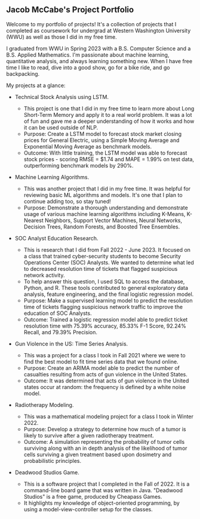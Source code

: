 ## Jacob McCabe's Project Portfolio

Welcome to my portfolio of projects! It's a collection of projects that I completed as coursework for undergrad at Western Washington University (WWU) as well as those I did in my free time.

I graduated from WWU in Spring 2023 with a B.S. Computer Science and a B.S. Applied Mathematics. I'm passionate about machine learning, quantitative analysis, and always learning something new. When I have free time I like to read, dive into a good show, go for a bike ride, and go backpacking.

My projects at a glance:    
- Technical Stock Analysis using LSTM.
    - This project is one that I did in my free time to learn more about Long Short-Term Memory and apply it to a real world problem. It was a lot of fun and gave me a deeper understanding of how it works and how it can be used outside of NLP.
    - Purpose: Create a LSTM model to forecast stock market closing prices for General Electric, using a Simple Moving Average and Exponential Moving Average as benchmark models.
    - Outcome: With little training, the LSTM model was able to forecast stock prices - scoring RMSE = $1.74 and MAPE = 1.99% on test data, outperforming benchmark models by 290%.

- Machine Learning Algorithms.
    - This was another project that I did in my free time. It was helpful for reviewing basic ML algorithms and models. It's one that I plan to continue adding too, so stay tuned!
    - Purpose: Demonstrate a thorough understanding and demonstrate usage of various machine learning algorithms including K-Means, K-Nearest Neighbors, Support Vector Machines, Neural Networks, Decision Trees, Random Forests, and Boosted Tree Ensembles.

- SOC Analyst Education Research.
    - This is research that I did from Fall 2022 - June 2023. It focused on a class that trained cyber-security students to become Security Operations Center (SOC) Analysts. We wanted to determine what led to decreased resolution time of tickets that flagged suspicious network activity.
    - To help answer this question, I used SQL to access the database, Python, and R. These tools contributed to general exploratory data analysis, feature engineering, and the final logistic regression model.
    - Purpose: Make a supervised learning model to predict the resolution time of tickets flagging suspicious network traffic to improve the education of SOC Analysts.
    - Outcome: Trained a logistic regression model able to predict ticket resolution time with 75.39% accuracy, 85.33% F-1 Score, 92.24% Recall, and 79.39% Precision.

- Gun Violence in the US: Time Series Analysis.
    - This was a project for a class I took in Fall 2021 where we were to find the best model to fit time series data that we found online.
    - Purpose: Create an ARIMA model able to predict the number of casualties resulting from acts of gun violence in the United States.
    - Outcome: It was determined that acts of gun violence in the United states occur at random: the frequency is defined by a white noise model.

- Radiotherapy Modeling.
    - This was a mathematical modeling project for a class I took in Winter 2022.
    - Purpose: Develop a strategy to determine how much of a tumor is likely to survive after a given radiotherapy treatment.
    - Outcome: A simulation representing the probability of tumor cells surviving along with an in depth analysis of the likelihood of tumor cells surviving a given treatment based upon dosimetry and probabilistic principles.

- Deadwood Studios Game.
    - This is a software project that I completed in the Fall of 2022. It is a command-line board game that was written in Java. "Deadwood Studios" is a free game, produced by Cheapass Games. 
    - It highlights my knowledge of object-oriented programming, by using a model-view-controller setup for the classes.